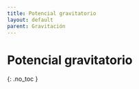 ```yaml
---
title: Potencial gravitatorio
layout: default
parent: Gravitación
---
```


# Potencial gravitatorio
{: .no_toc }